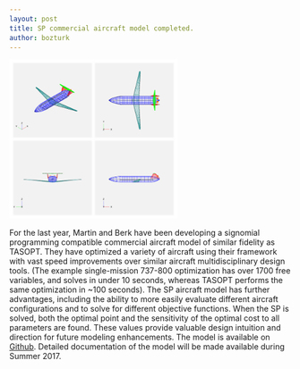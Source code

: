 ```yaml
---
layout: post
title: SP commercial aircraft model completed.
author: bozturk
---
```


<img src="../../public/images/vsp_example.PNG" alt="vsp_example" style="width: 300px;"/>

For the last year, Martin and Berk have been developing a signomial programming compatible commercial aircraft model of similar fidelity as TASOPT. They have optimized a variety of aircraft using their framework with vast speed improvements over similar aircraft multidisciplinary design tools. (The example single-mission 737-800 optimization has over 1700 free variables, and solves in under 10 seconds, whereas TASOPT performs the same optimization in ~100 seconds). The SP aircraft model has further advantages, including the ability to more easily evaluate different aircraft configurations and to solve for different objective functions. When the SP is solved, both the optimal point and the sensitivity of the optimal cost to all parameters are found. These values provide valuable design intuition and direction for future modeling enhancements. The model is available on [Github](https://github.com/hoburg/d8). Detailed documentation of the model will be made available during Summer 2017. 